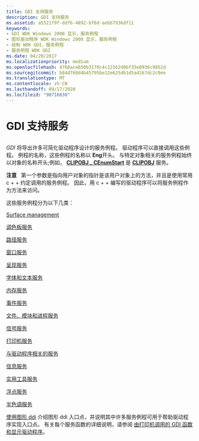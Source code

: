 ```yaml
---
title: GDI 支持服务
description: GDI 支持服务
ms.assetid: a5521f9f-ddf6-4892-bf6d-aebb7936df11
keywords:
- GDI WDK Windows 2000 显示，服务例程
- 图形驱动程序 WDK Windows 2000 显示，服务例程
- 绘制 WDK GDI，服务例程
- 服务例程 WDK GDI
ms.date: 04/20/2017
ms.localizationpriority: medium
ms.openlocfilehash: 4766ace650b3170c4c12162d0bf35e0936c9852d
ms.sourcegitcommit: b84d760d4b45795be12e625db1d5a4167dc2c9ee
ms.translationtype: MT
ms.contentlocale: zh-CN
ms.lasthandoff: 09/17/2020
ms.locfileid: "90716830"
---
```

# <a name="gdi-support-services"></a>GDI 支持服务


## <span id="ddk_gdi_support_services_gg"></span><span id="DDK_GDI_SUPPORT_SERVICES_GG"></span>


*GDI* 将导出许多可简化驱动程序设计的服务例程。 驱动程序可以直接调用这些例程。 例程的名称，这些例程的名称以 **Eng**开头。 与特定对象相关的服务例程始终以对象的名称开头;例如， [**CLIPOBJ \_ CEnumStart**](/windows/win32/api/winddi/nf-winddi-clipobj_cenumstart) 是 [**CLIPOBJ**](/windows/win32/api/winddi/ns-winddi-_clipobj) 服务。

**注意**   第一个参数是指向用户对象的指针是该用户对象上的方法，并且是使用常用 c + + 约定调用的服务例程。 因此，用 c + + 编写的驱动程序可以将服务例程作为方法来访问。

 

这些服务例程分为以下几类：

[Surface management](gdi-support-for-surfaces.md)

[调色板服务](gdi-support-for-palettes.md)

[路径服务](gdi-services-for-paths.md)

[窗口服务](gdi-support-for-window-objects.md)

[呈现服务](gdi-drawing-and-related-services.md)

[字体和文本服务](gdi-font-and-text-services.md)

[内存服务](gdi-memory-services.md)

[事件服务](gdi-event-services.md)

[文件、模块和进程服务](gdi-file--module--and-process-services.md)

[信号服务](gdi-semaphore-services.md)

[打印机服务](gdi-printer-services.md)

[与驱动程序相关的服务](gdi-driver-related-services.md)

[信息服务](gdi-information-services.md)

[实用工具服务](gdi-utility-services.md)

[浮点服务](gdi-floating-point-services.md)

[半色调服务](gdi-halftone-services.md)

[使用图形 ddi](using-the-graphics-ddi.md) 介绍图形 ddi 入口点，并说明其中许多服务例程可用于帮助驱动程序实现入口点。 有关每个服务函数的详细说明，请参阅 [由打印机调用的 GDI 函数和显示驱动程序](/windows-hardware/drivers/ddi/index)。

 

